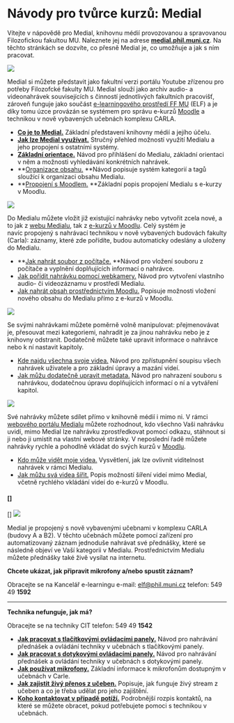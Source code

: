 Návody pro tvůrce kurzů: Medial
===============================

Vítejte v nápovědě pro Medial, knihovnu médií provozovanou a spravovanou
Filozofickou fakultou MU. Naleznete jej na adrese
**[medial.phil.muni.cz](http://medial.phil.muni.cz/)**. Na těchto
stránkách se dozvíte, co přesně Medial je, co umožňuje a jak s ním
pracovat.



![](/_/rsrc/1499459658337/home/zakladni_prehled.png)

Medial si můžete představit jako fakultní verzi portálu Youtube zřízenou
pro potřeby Filozofcké fakulty MU. Medial slouží jako archiv audio- a
videonahrávek souvisejících s činností jednotlivých fakultních
pracovišť, zároveň funguje jako součást [e-learningového prostředí FF
MU](http://elf.phil.muni.cz) (ELF) a je díky tomu úzce provázán se
systémem pro správu e-kurzů [Moodle](https://moodle.org/) a technikou v
nově vybavených učebnách komplexu CARLA.

-   [**Co je to Medial.**](/co-je-to-medial) Základní představení
    knihovny médií a jejího účelu.
-   **[Jak lze Medial využívat.](/home/vyuziti-medialu)** Stručný
    přehled možností využití Medialu a jeho propojení s ostatními
    systémy.
-   [**Základní orientace.**](/home/zakladni-orientace-v-medialu) Návod
    pro přihlášení do Medialu, základní orientaci v něm a možnosti
    vyhledávání konkrétních nahrávek.
-   **[Organizace
    obsahu.](/home/jak-je-obsah-v-medialu-organizovan) **Návod popisuje
    systém kategorií a tagů sloužící k organizaci obsahu Medialu.
-   **[Propojení s Moodlem.](/home/propojeni-s-moodlem) **Základní popis
    propojení Medialu s e-kurzy v Moodlu.

![](/_/rsrc/1499459807030/home/vkladani_obsahu-01.png)

Do Medialu můžete vložit již existující nahrávky nebo vytvořit zcela
nové, a to jak z [webu Medialu](http://medial.phil.muni.cz), tak z
[e-kurzů v Moodlu](http://elf.phil.muni.cz/). Celý systém je
navíc propojený s nahrávací technikou v nově vybavených budovách fakulty
(Carla): záznamy, které zde pořídíte, budou automaticky odeslány a
uloženy do Medialu.

-   **[Jak nahrát soubor z
    počítače.](/home/jak-nahrat-do-medialu-soubor-z-pocitace) **Návod
    pro vložení souboru z počítače a vyplnění doplňujících informací o
    nahrávce.
-   [Jak pořídit nahrávku pomocí
    webkamery.](/home/jan-nahrat-video-pomoci-webkamery) Návod pro
    vytvoření vlastního audio- či videozáznamu v prostředí Medialu.
-   [Jak nahrát obsah prostřednictvím
    Moodlu.](/home/jak-vkladat-obsah-prostrednictvim-moodlu) Popisuje
    možnosti vložení nového obsahu do Medialu přímo z e-kurzů v Moodlu.

![](/_/rsrc/1499459924684/home/sprava_obsahu.png)

Se svými nahrávkami můžete poměrně volně manipulovat: přejmenovávat je,
přesouvat mezi kategoriemi, nahradit je za jinou nahrávku nebo je z
knihovny odstranit. Dodatečně můžete také upravit informace o nahrávce
nebo k ní nastavit kapitoly.

-   [Kde najdu všechna svoje
    videa.](/home/kde-najdu-vsechna-svoje-videa) Návod pro zpřístupnění
    soupisu všech nahrávek uživatele a pro základní úpravy a mazání
    videí.
-   [Jak můžu dodatečně upravit
    metadata.](/home/jak-muazu-dodatecne-upravit-metadata) Návod pro
    nahrazení souboru s nahrávkou, dodatečnou úpravu doplňujících
    informací o ní a vytváření kapitol.

![](/_/rsrc/1499460209598/home/sdileni_obsahu.png)

Své nahrávky můžete sdílet přímo v knihovně médií i mimo ni. V rámci
[webového portálu Medialu](http://medial.phil.muni.cz) můžete
rozhodnout, kdo všechno Vaši nahrávku uvidí, mimo Medial lze nahrávku
zprostředkovat pomocí odkazu, stáhnout si ji nebo ji umístit na vlastní
webové stránky. V neposlední řadě můžete nahrávky rychle a pohodlně
vkládat do svých kurzů v [Moodlu](http://elf.phil.muni.cz).

-   [Kdo může vidět moje
    videa.](/home/kdo-muaze-videt-muaj-obsah) Vysvětlení, jak lze
    ovlivnit viditelnost nahrávek v rámci Medialu.
-   [Jak můžu svá videa šířit.](/home/jak-muazu-sva-videa-sirit) Popis
    možností šíření videí mimo Medial, včetně rychlého vkládání videí do
    e-kurzů v Moodlu.

#### []

[] ![](/_/rsrc/1504542974582/home/propojeni_carla_qq.png)

Medial je propojený s nově vybavenými učebnami v komplexu CARLA (budovy
A a B2). V těchto učebnách můžete pomocí zařízení pro automatizovaný
záznam jednoduše nahrávat své přednášky, které se následně objeví ve
Vaší kategorii v Medialu. Prostřednictvím Medialu můžete přednášky také
živě vysílat na internetu.

**Chcete ukázat, jak připravit mikrofony a/nebo spustit záznam?**

Obracejte se na Kancelář e-learningu
e-mail: elf@phil.muni.cz
telefon: 549 49 **1592**

------------------------------------------------------------------------

**Technika nefunguje, jak má?**

Obracejte se na techniky CIT
telefon: 549 49 **1542**



-   **[Jak pracovat s tlačítkovými ovládacími
    panely.](/tlacitkove-panely)** Návod pro nahrávání přednášek a
    ovládání techniky v učebnách s tlačítkovými panely.
-   [**Jak pracovat s dotykovými ovládacími panely.**](/dotykove-panely)
    Návod pro nahrávání přednášek a ovládání techniky v učebnách s
    dotykovými panely.
-   [**Jak používat mikrofony.**](/mikrofony) Základní informace k
    mikrofonům dostupným v učebnách v Carle.
-   [**Jak zajistit živý přenos z učeben.**](/zivy-prenos-live-stream)
    Popisuje, jak funguje živý stream z učeben a co je třeba udělat pro
    jeho zajištění.
-   [**Koho kontaktovat v případě potíží.**](/kontakty) Podrobnější
    rozpis kontaktů, na které se můžete obracet, pokud potřebujete
    pomoci s technikou v učebnách.
